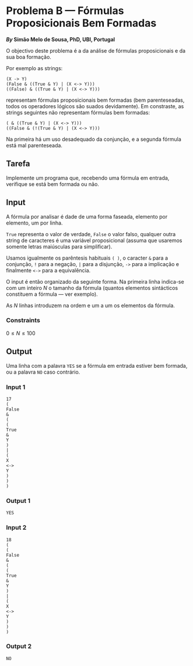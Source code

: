 # Problema B &mdash; Fórmulas Proposicionais Bem Formadas

**_By_ Simão Melo de Sousa, PhD, UBI, Portugal**

O objectivo deste problema é a da análise de fórmulas proposicionais e da sua boa formação.

Por exemplo as strings:

```
(X -> Y)
(False & ((True & Y) | (X <-> Y)))
((False) & ((True & Y) | (X <-> Y)))
```

representam fórmulas proposicionais bem formadas (bem parenteseadas, todos os operadores lógicos são suados devidamente). Em constraste, as strings seguintes não representam fórmulas bem formadas:

```
( & ((True & Y) | (X <-> Y)))
((False & (!(True & Y) | (X <-> Y)))
```

Na primeira há um uso desadequado da conjunção, e a segunda fórmula está mal parenteseada.


## Tarefa

Implemente um programa que, recebendo uma fórmula em entrada, verifique se está bem formada ou não.


## Input

A fórmula por analisar é dade de uma forma faseada, elemento por elemento, um por linha.

`True` representa o valor de verdade, `False` o valor falso, qualquer outra string de caracteres é uma variável proposicional (assuma que usaremos somente letras maiúsculas para simplificar).

Usamos igualmente os parêntesis habituais `( )`, o caracter `&` para a conjunção, `!` para a negação, `|` para a disjunção, `->` para a implicação e finalmente `<->` para a equivalência.

O input é então organizado da seguinte forma. Na primeira linha indica-se com um inteiro $N$ o tamanho da fórmula (quantos elementos sintácticos constituem a fórmula &mdash; ver exemplo).

As $N$ linhas introduzem na ordem e um a um os elementos da fórmula.


### Constraints

$0 \leq N \leq 100$


## Output

Uma linha com a palavra `YES` se a fórmula em entrada estiver bem formada, ou a palavra `NO` caso contrário.


### Input 1

```
17
(
False
&
(
(
True
&
Y
)
|
(
X
<->
Y
)
)
)
```


### Output 1

```
YES
```


### Input 2

```
18
(
(
False
&
(
(
True
&
Y
)
|
(
X
<->
Y
)
)
)
```


### Output 2

```
NO
```
